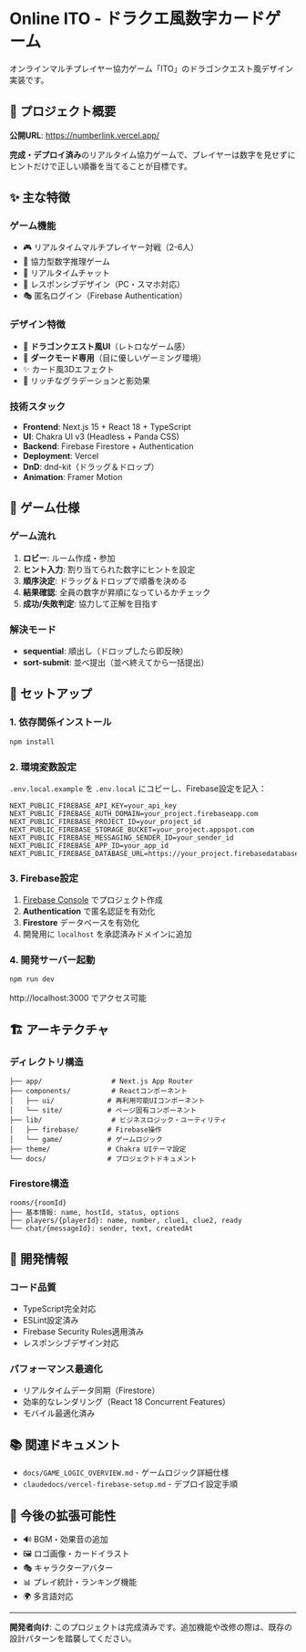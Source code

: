 # Online ITO - ドラクエ風数字カードゲーム

オンラインマルチプレイヤー協力ゲーム「ITO」のドラゴンクエスト風デザイン実装です。

## 🚀 プロジェクト概要

**公開URL**: https://numberlink.vercel.app/

**完成・デプロイ済み**のリアルタイム協力ゲームで、プレイヤーは数字を見せずにヒントだけで正しい順番を当てることが目標です。

## ✨ 主な特徴

### ゲーム機能
- 🎮 リアルタイムマルチプレイヤー対戦（2-6人）
- 🎯 協力型数字推理ゲーム
- 💬 リアルタイムチャット
- 📱 レスポンシブデザイン（PC・スマホ対応）
- 🎭 匿名ログイン（Firebase Authentication）

### デザイン特徴
- 🐉 **ドラゴンクエスト風UI**（レトロなゲーム感）
- 🌙 **ダークモード専用**（目に優しいゲーミング環境）
- ✨ カード風3Dエフェクト
- 🎨 リッチなグラデーションと影効果

### 技術スタック
- **Frontend**: Next.js 15 + React 18 + TypeScript
- **UI**: Chakra UI v3 (Headless + Panda CSS)
- **Backend**: Firebase Firestore + Authentication
- **Deployment**: Vercel
- **DnD**: dnd-kit（ドラッグ＆ドロップ）
- **Animation**: Framer Motion

## 🎯 ゲーム仕様

### ゲーム流れ
1. **ロビー**: ルーム作成・参加
2. **ヒント入力**: 割り当てられた数字にヒントを設定
3. **順序決定**: ドラッグ＆ドロップで順番を決める
4. **結果確認**: 全員の数字が昇順になっているかチェック
5. **成功/失敗判定**: 協力して正解を目指す

### 解決モード
- **sequential**: 順出し（ドロップしたら即反映）
- **sort-submit**: 並べ提出（並べ終えてから一括提出）

## 🚀 セットアップ

### 1. 依存関係インストール
```bash
npm install
```

### 2. 環境変数設定
`.env.local.example` を `.env.local` にコピーし、Firebase設定を記入：

```env
NEXT_PUBLIC_FIREBASE_API_KEY=your_api_key
NEXT_PUBLIC_FIREBASE_AUTH_DOMAIN=your_project.firebaseapp.com
NEXT_PUBLIC_FIREBASE_PROJECT_ID=your_project_id
NEXT_PUBLIC_FIREBASE_STORAGE_BUCKET=your_project.appspot.com
NEXT_PUBLIC_FIREBASE_MESSAGING_SENDER_ID=your_sender_id
NEXT_PUBLIC_FIREBASE_APP_ID=your_app_id
NEXT_PUBLIC_FIREBASE_DATABASE_URL=https://your_project.firebasedatabase.app
```

### 3. Firebase設定
1. [Firebase Console](https://console.firebase.google.com/) でプロジェクト作成
2. **Authentication** で匿名認証を有効化
3. **Firestore** データベースを有効化
4. 開発用に `localhost` を承認済みドメインに追加

### 4. 開発サーバー起動
```bash
npm run dev
```

http://localhost:3000 でアクセス可能

## 🏗️ アーキテクチャ

### ディレクトリ構造
```
├── app/                 # Next.js App Router
├── components/          # Reactコンポーネント
│   ├── ui/             # 再利用可能UIコンポーネント
│   └── site/           # ページ固有コンポーネント
├── lib/                 # ビジネスロジック・ユーティリティ
│   ├── firebase/       # Firebase操作
│   └── game/           # ゲームロジック
├── theme/              # Chakra UIテーマ設定
└── docs/               # プロジェクトドキュメント
```

### Firestore構造
```
rooms/{roomId}
├── 基本情報: name, hostId, status, options
├── players/{playerId}: name, number, clue1, clue2, ready
└── chat/{messageId}: sender, text, createdAt
```

## 🎨 開発情報

### コード品質
- TypeScript完全対応
- ESLint設定済み
- Firebase Security Rules適用済み
- レスポンシブデザイン対応

### パフォーマンス最適化
- リアルタイムデータ同期（Firestore）
- 効率的なレンダリング（React 18 Concurrent Features）
- モバイル最適化済み

## 📚 関連ドキュメント

- `docs/GAME_LOGIC_OVERVIEW.md` - ゲームロジック詳細仕様
- `claudedocs/vercel-firebase-setup.md` - デプロイ設定手順

## 🌟 今後の拡張可能性

- 🔊 BGM・効果音の追加
- 🖼️ ロゴ画像・カードイラスト
- 🎭 キャラクターアバター
- 📊 プレイ統計・ランキング機能
- 🌍 多言語対応

---

**開発者向け**: このプロジェクトは完成済みです。追加機能や改修の際は、既存の設計パターンを踏襲してください。